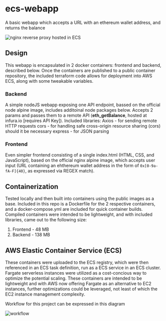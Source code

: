 # ecs-webapp
A basic webapp which accepts a URL with an ethereum wallet address, and returns the balance

![nginx reverse proxy hosted in ECS](https://github.com/user-attachments/assets/335f75a1-b583-40fe-88ba-e05f145a3245)

## Design
This webapp is encapsulated in 2 docker containers: frontend and backend, described below.  Once the containers are published to a public container repository, the included terraform code allows for deployment into AWS ECS, along with some tweakable variables.

### Backend
A simple nodeJS webapp exposing one API endpoint, bassed on the official node alpine image, includes additoinal node packages below.  Accepts 2 params and passes them to a remote API (**eth_getBalance**, hosted at infura.io [requires API Key]).  Included libraries:
Axios -  for sending remote HTTP requests
cors - for handling safe cross-origin resource sharing (cors) should it be necessary
express - for JSON parsing 

### Frontend
Even simpler frontend consisting of a single index.html (HTML, CSS, and JavaScript), based on the official nginx alpine image, which accepts user input (URL containing an ehthereum wallet address in the form of `0x[0-9a-fA-F]{40}`, as expressed via REGEX match).

## Containerization
Tested locally and then built into containers using the public images as a base.  Included in this repo is a Dockerfile for the 2 respective containers, and a docker-compose.yml are included for quick container builds.  Compiled containers were intended to be lightweight, and with included libraries, came out to the following size:
1. Frontend - 48 MB
2. Backend - 138 MB

## AWS Elastic Container Service (ECS)
These containers were uploaded to the ECS registry, which were then referenced in an ECS task definition, run as a ECS service in an ECS cluster.  Fargate serverless instances were utilized as a cost-concious way to optimize the potential scaling.  These containers are intended to be lightweight and with AWS now offering Fargate as an alternative to EC2 instances, further optimizations could be leveraged, not least of which the EC2 instance management complexity.

Workflow for this project can be expressed in this diagram 

![workflow](https://github.com/user-attachments/assets/acf05230-df30-4f6d-b877-bc32906b8947)



